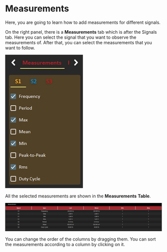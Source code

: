 # Measurements

Here, you are going to learn how to add measurements for different signals. 

On the right panel, there is a **Measurements** tab which is after the Signals tab. Here you can select the signal that you want to observe the measurements of. After that, you can select the measurements that you want to follow.

![](../../../../.gitbook/assets/image%20%283%29.png)

All the selected measurements are shown in the **Measurements** **Table**.

![](../../../../.gitbook/assets/image%20%2816%29.png)

You can change the order of the columns by dragging them. You can sort the measurements according to a column by clicking on it. 

